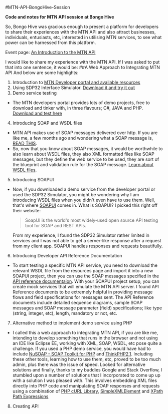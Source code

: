 #MTN-API-BongoHive-Session

**Code and notes for MTN API session at Bongo Hive**

So, Bongo Hive was gracious enough to present a platform for developers to share their experiences with the MTN API and also attract businesses, individuals, entusiasts, etc, interested in utilising MTN services, to see what power can be harnessed from this platform.

Event page: <a href="https://www.eventbrite.com/e/an-introduction-to-the-mtn-api-tickets-29271818798" title="An Introduction to the MTN API" target="_blank">An Introduction to the MTN API</a>

I would like to share my experience with the MTN API. If I was asked to put that into one sentence, it would be:
##A Web Approach to Integrating MTN API
And below are some highlights:

1. Introduction to [MTN Developer portal and available resources](https://developer.mtn.com/community/portal/site.action?s=devsite&c=Home "MTN Developer portal and available resources")
2. Using SDP32 Interface Simulator. [Download it and try it out](https://developer.mtn.com/community/portal/site.action?s=devsite&c=detailsResource&resourceId=150&categoryId=DEV1000005&search=DEV1000005&resourceName=SDP32_Simulator&h=firresource&currentPage=1&osIds=DEV2000001,DEV2000002,DEV2000003,DEV2000004,DEV2000005&flag=fromRight "SDP32 Interface Simulator")
3. Demo service testing
  - The MTN developers portal provides lots of demo projects, free to download and tinker with, in three flavours; C#, JAVA and PHP. [Download and test here](https://developer.mtn.com/community/portal/site.action?s=devsite&c=Resources&categoryId=DEV1000006)
4. Introducing SOAP and WSDL files
  - MTN API makes use of SOAP messages delivered over http. If you are like me, a few months ago and wondering what a SOAP message is, [READ THIS](http://www.w3schools.com/xml/xml_soap.asp).
  - So, now that you know about SOAP messages, it would be worthwhile to also learn about WSDL files, they also XML formatted files like SOAP messages, but they define the web service to be used, they are sort of the blueprint and validation rule for the SOAP message. [Learn about WSDL files](http://www.w3schools.com/xml/xml_wsdl.asp).
5. Introducing SOAPUI
  - Now, if you downloaded a demo service from the developer portal or used the SDP32 Simulator, you might be wondering why I am introducing WSDL files when you didn't even have to use them. Well, that's where [SOAPUI](https://www.soapui.org/open-source.html) comes in. What is SOAPUI? I picked this right off their website:

    > SoapUI is the world's most widely-used open source API testing tool for SOAP and REST APIs.
    
    From my experience, I found the SDP32 Simulator rather limited in services and I was not able to get a server-like response after a request from my client app. SOAPUI handles responses and requests beautifully.
    
6. Introducing Developer API Reference Documentation
  - To start testing a specific MTN API service, you need to download the relevant WSDL file from the resources page and import it into a new SOAPUI project, then you can use the SOAP messages specified in the [API reference documentaion](https://developer.mtn.com/community/portal/site.action?s=devsite&c=Resources&osIds=DEV2000001,DEV2000002,DEV2000003,DEV2000004,DEV2000005&categoryId=DEV1000002&apiResource=yes). With your SOAPUI project setup, you can create mock services that will emulate the MTN API server. I found API Reference documents to be extremely helpful in providing message flows and field specifications for messages sent. The API Reference documents include detailed sequence diagrams, sample SOAP messages and SOAP message parameter (field) specifications; like type (string, integer, etc), length, mandatory or not, etc.
7. Alternative method to implement demo service using PHP
  - I called this a web approach to integrating MTN API, if you are like me, intending to develop something that runs in the browser and not using an IDE like Eclipse EE, working with XML, SOAP, WSDL, etc pose quite a challenge. If you used a PHP demo service, you would have had to include [NuSOAP - SOAP Toolkit for PHP](https://sourceforge.net/projects/nusoap/) and [ThinkPHP2.1](http://www.thinkphp.cn/down/73.html). Including these other tools, learning how to use them, etc, proved to be too much admin, plus there was the issue of speed. Looked for alternative solutions and finally, thanks to my buddies Google and Stack Overflow, I stumbled upon a number of solutions that I incorporated to come up up with a solution I was pleased with. This involves embedding XML files directly into PHP code and manipulating SOAP responses and requests using a combination of [PHP cURL Library](http://php.net/manual/en/book.curl.php), [SimpleXMLElement](http://php.net/manual/en/class.simplexmlelement.php) and [XPath Path Expressions](http://www.w3schools.com/xml/xml_xpath.asp)
8. Creating API
